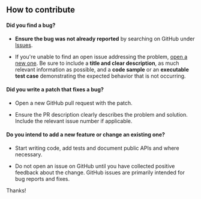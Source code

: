 ## How to contribute

#### **Did you find a bug?**

* **Ensure the bug was not already reported** by searching on GitHub under [Issues](https://github.com/matis-schotte/Vifra/issues).

* If you're unable to find an open issue addressing the problem, [open a new one](https://github.com/matis-schotte/Vifra/issues/new). Be sure to include a **title and clear description**, as much relevant information as possible, and a **code sample** or an **executable test case** demonstrating the expected behavior that is not occurring.

#### **Did you write a patch that fixes a bug?**

* Open a new GitHub pull request with the patch.

* Ensure the PR description clearly describes the problem and solution. Include the relevant issue number if applicable.

#### **Do you intend to add a new feature or change an existing one?**

* Start writing code, add tests and document public APIs and where necessary.

* Do not open an issue on GitHub until you have collected positive feedback about the change. GitHub issues are primarily intended for bug reports and fixes.

Thanks!
